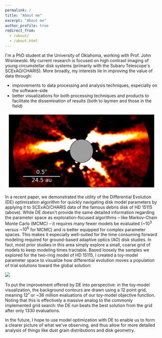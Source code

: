 ```yaml
---
permalink: /
title: "About me"
excerpt: "About me"
author_profile: true
redirect_from: 
  - /about/
  - /about.html
---
```

I'm a PhD student at the University of Oklahoma, working with Prof. John Wisniewski. My current research is focused on high contrast imaging of young circumstellar disk systems (primarily with the Subaru Telescope's SCExAO/CHARIS).  More broadly, my interests lie in improving the value of data through:

- improvements to data processing and analysis techniques, especially on the software-side
- better visualizations for both processing techniques and products to facilitate the dissemination of results (both to laymen and those in the field)

![](images/HD15115.png)

In a recent paper, we demonstrated the utility of the Differential Evolution (DE) optimization algorithm for quickly navigating disk model parameters by applying it  to SCExAO/CHARIS data of the famous debris disk of HD 15115 (above). While DE doesn't provide the same detailed information regarding the parameter space as exploration-focused algorithms – like Markov-Chain Monte Carlo (MCMC) – it requires many fewer models be evaluated (~$10^3$ versus ~$10^6$ for MCMC) and is better equipped for complex parameter spaces. This makes it especially well-suited for the time consuming forward modeling required for ground-based adaptive optics (AO) disk studies. In fact, most prior studies in this area simply explore a small, coarse grid of models to keep modeling times tractable. Based loosely the samples we explored for the two-ring model of HD 15115, I created a toy-model parameter space to visualize how differential evolution moves a population of trial solutions toward the global solution:

![](images/toymodel_de.gif)

To put the improvement offered by DE into perspective: in the toy-model visualization, the background contours are drawn using a 12 point grid, meaning 12⁷ or ~36 million evaluations of our toy-model objective function. Noting that this is effectively a massive analog to the commonly implemented grid search: the DE run beats the best solution from the grid after only 1330 evaluations.

In the future, I hope to use model optimization with DE to enable us to form a clearer picture of what we've observing, and thus allow for more detailed analysis of things like dust grain distributions and disk geometry.

 
